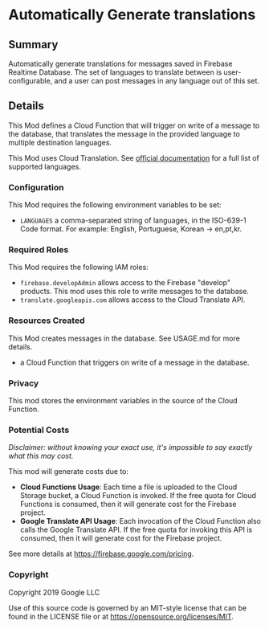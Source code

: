 # Automatically Generate translations

## Summary

Automatically generate translations for messages saved in Firebase Realtime Database. The set of languages to translate between is user-configurable, and a user can post messages in any language out of this set.

## Details

This Mod defines a Cloud Function that will trigger on write of a message to the database, that translates
the message in the provided language to multiple destination languages.

This Mod uses Cloud Translation. See [official documentation](https://cloud.google.com/translate/docs/languages) for a full list of supported languages.

### Configuration

This Mod requires the following environment variables to be set:

- `LANGUAGES` a comma-separated string of languages, in the ISO-639-1 Code format. For example: English, Portuguese, Korean -> en,pt,kr.

### Required Roles

This Mod requires the following IAM roles:

- `firebase.developAdmin` allows access to the Firebase "develop" products. This mod uses this role to write messages to the database.
- `translate.googleapis.com` allows access to the Cloud Translate API.

### Resources Created

This Mod creates messages in the database. See USAGE.md for more details.

- a Cloud Function that triggers on write of a message in the database.

### Privacy

This mod stores the environment variables in the source of the Cloud Function.

### Potential Costs

_Disclaimer: without knowing your exact use, it's impossible to say exactly what this may cost._

This mod will generate costs due to:

- **Cloud Functions Usage**: Each time a file is uploaded to the Cloud Storage bucket, a Cloud Function is invoked. If the free quota for Cloud Functions is consumed, then it will generate cost for the Firebase project.
- **Google Translate API Usage**: Each invocation of the Cloud Function also calls the Google Translate API. If the free quota for invoking this API is consumed, then it will generate cost for the Firebase project.

See more details at https://firebase.google.com/pricing.

### Copyright

Copyright 2019 Google LLC

Use of this source code is governed by an MIT-style
license that can be found in the LICENSE file or at
https://opensource.org/licenses/MIT.
